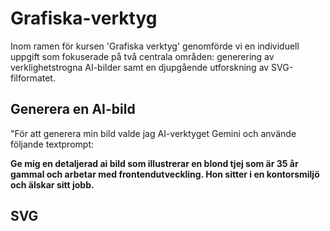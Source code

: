 # Grafiska-verktyg
Inom ramen för kursen 'Grafiska verktyg' genomförde vi en individuell uppgift som fokuserade på två centrala områden: generering av verklighetstrogna AI-bilder samt en djupgående utforskning av SVG-filformatet.

## Generera en AI-bild
"För att generera min bild valde jag AI-verktyget Gemini och använde följande textprompt:

**Ge mig en detaljerad ai bild som illustrerar en blond tjej som är 35 år gammal och arbetar med frontendutveckling. Hon sitter i en kontorsmiljö och älskar sitt jobb.**

## SVG
